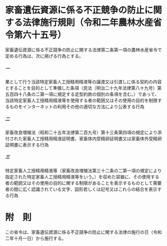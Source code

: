 # 家畜遺伝資源に係る不正競争の防止に関する法律施行規則（令和二年農林水産省令第六十五号）
家畜遺伝資源に係る不正競争の防止に関する法律第二条第一項の農林水産省令で定める行為は、次に掲げる行為とする。
##### 一
業として行う当該特定家畜人工授精用精液等の譲渡又は引渡しに係る契約の内容とすることを目的として準備した条項（民法（明治二十九年法律第八十九号）第五百四十八条の二第一項に規定する定型約款の個別の条項を含む。）であって、当該特定家畜人工授精用精液等を使用する者の範囲又はその使用の目的を制限するものをインターネットの利用その他の適切な方法により公表する行為
##### 二
家畜改良増殖法（昭和二十五年法律第二百九号）第十三条第四項の規定により添付された家畜人工授精用精液証明書、家畜体内受精卵証明書又は家畜体外受精卵証明書に表示する行為
##### 三
特定家畜人工授精用精液等（家畜改良増殖法第三十二条の二第一項の規定により指定された特定家畜人工授精用精液等をいう。）を収めた容器に、その使用する者の範囲又はその使用の目的に関する制限があることを表示するものとして需要者の間に広く認識されている文字、図形若しくは記号又はこれらの結合を表示する行為
# 附　則
この省令は、家畜遺伝資源に係る不正競争の防止に関する法律の施行の日（令和二年十月一日）から施行する。
